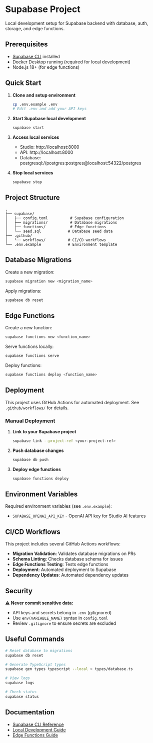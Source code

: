 # Supabase Project

Local development setup for Supabase backend with database, auth, storage, and edge functions.

## Prerequisites

- [Supabase CLI](https://supabase.com/docs/guides/cli/getting-started) installed
- Docker Desktop running (required for local development)
- Node.js 18+ (for edge functions)

## Quick Start

1. **Clone and setup environment**
   ```bash
   cp .env.example .env
   # Edit .env and add your API keys
   ```

2. **Start Supabase local development**
   ```bash
   supabase start
   ```

3. **Access local services**
   - Studio: http://localhost:8000
   - API: http://localhost:8000
   - Database: postgresql://postgres:postgres@localhost:54322/postgres

4. **Stop local services**
   ```bash
   supabase stop
   ```

## Project Structure

```
.
├── supabase/
│   ├── config.toml          # Supabase configuration
│   ├── migrations/          # Database migrations
│   ├── functions/           # Edge functions
│   └── seed.sql            # Database seed data
├── .github/
│   └── workflows/          # CI/CD workflows
└── .env.example            # Environment template
```

## Database Migrations

Create a new migration:
```bash
supabase migration new <migration_name>
```

Apply migrations:
```bash
supabase db reset
```

## Edge Functions

Create a new function:
```bash
supabase functions new <function_name>
```

Serve functions locally:
```bash
supabase functions serve
```

Deploy functions:
```bash
supabase functions deploy <function_name>
```

## Deployment

This project uses GitHub Actions for automated deployment. See `.github/workflows/` for details.

### Manual Deployment

1. **Link to your Supabase project**
   ```bash
   supabase link --project-ref <your-project-ref>
   ```

2. **Push database changes**
   ```bash
   supabase db push
   ```

3. **Deploy edge functions**
   ```bash
   supabase functions deploy
   ```

## Environment Variables

Required environment variables (see `.env.example`):
- `SUPABASE_OPENAI_API_KEY` - OpenAI API key for Studio AI features

## CI/CD Workflows

This project includes several GitHub Actions workflows:
- **Migration Validation**: Validates database migrations on PRs
- **Schema Linting**: Checks database schema for issues
- **Edge Functions Testing**: Tests edge functions
- **Deployment**: Automated deployment to Supabase
- **Dependency Updates**: Automated dependency updates

## Security

⚠️ **Never commit sensitive data:**
- API keys and secrets belong in `.env` (gitignored)
- Use `env(VARIABLE_NAME)` syntax in `config.toml`
- Review `.gitignore` to ensure secrets are excluded

## Useful Commands

```bash
# Reset database to migrations
supabase db reset

# Generate TypeScript types
supabase gen types typescript --local > types/database.ts

# View logs
supabase logs

# Check status
supabase status
```

## Documentation

- [Supabase CLI Reference](https://supabase.com/docs/reference/cli)
- [Local Development Guide](https://supabase.com/docs/guides/local-development)
- [Edge Functions Guide](https://supabase.com/docs/guides/functions)
